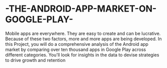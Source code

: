 # -THE-ANDROID-APP-MARKET-ON-GOOGLE-PLAY-
Mobile apps are everywhere. They are easy to create and can be lucrative. Because of these two factors, more and more apps are being developed. In this Project, you will do a comprehensive analysis of the Android app market by comparing over ten thousand apps in Google Play across different categories. You'll look for insights in the data to devise strategies to drive growth and retention
